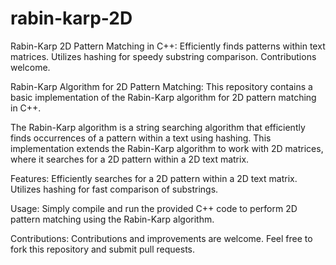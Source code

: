 # rabin-karp-2D
Rabin-Karp 2D Pattern Matching in C++: Efficiently finds patterns within text matrices. Utilizes hashing for speedy substring comparison. Contributions welcome.

Rabin-Karp Algorithm for 2D Pattern Matching:
This repository contains a basic implementation of the Rabin-Karp algorithm for 2D pattern matching in C++.

The Rabin-Karp algorithm is a string searching algorithm that efficiently finds occurrences of a pattern within a text using hashing. This implementation extends the Rabin-Karp algorithm to work with 2D matrices, where it searches for a 2D pattern within a 2D text matrix.

Features:
Efficiently searches for a 2D pattern within a 2D text matrix.
Utilizes hashing for fast comparison of substrings.

Usage:
Simply compile and run the provided C++ code to perform 2D pattern matching using the Rabin-Karp algorithm.

Contributions:
Contributions and improvements are welcome. Feel free to fork this repository and submit pull requests.

